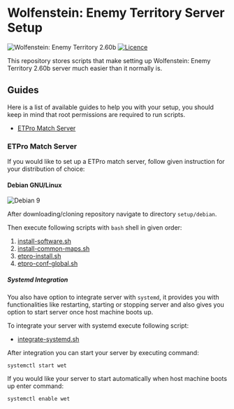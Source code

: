 # Wolfenstein: Enemy Territory Server Setup

<img src="https://img.shields.io/badge/wet-2.60b-blue.png" alt="Wolfenstein: Enemy Territory 2.60b" title="Wolfenstein: Enemy Territory 2.60b"/>&nbsp;<a href="LICENSE" title="Licence"><img src="https://img.shields.io/badge/license-MIT-green.png" alt="Licence"/></a>

This repository stores scripts that make setting up Wolfenstein: Enemy Territory 2.60b server much easier than it normally is.

## Guides

Here is a list of available guides to help you with your setup, you should keep in mind that root permissions are required to run scripts.

* [ETPro Match Server](#etpro-match-server)

### ETPro Match Server

If you would like to set up a ETPro match server, follow given instruction for your distribution of choice:

#### Debian GNU/Linux

<img src="https://img.shields.io/badge/debian-9-green.png" alt="Debian 9" title="Tested">

After downloading/cloning repository navigate to directory `setup/debian`.

Then execute following scripts with `bash` shell in given order:

1. [install-software.sh](setup/debian/install-software.sh)
2. [install-common-maps.sh](setup/common/install-common-maps.sh)
3. [etpro-install.sh](setup/debian/etpro-install.sh)
4. [etpro-conf-global.sh](setup/debian/etpro-conf-global.sh)

##### Systemd Integration

You also have option to integrate server with `systemd`, it provides you with functionalities like restarting, starting or stopping server and also gives you option to start server once host machine boots up.

To integrate your server with systemd execute following script:

* [integrate-systemd.sh](setup/debian/integrate-systemd.sh)

After integration you can start your server by executing command:

`systemctl start wet`

If you would like your server to start automatically when host machine boots up enter command:

`systemctl enable wet`
